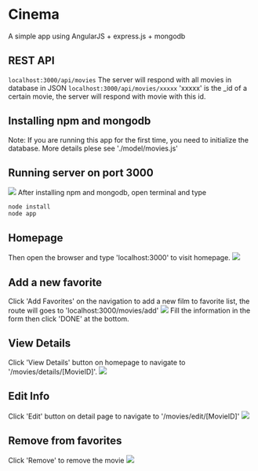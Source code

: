# Cinema
A simple app using AngularJS + express.js + mongodb

## REST API
```localhost:3000/api/movies``` The server will respond with all movies in database in JSON
```localhost:3000/api/movies/xxxxx``` 'xxxxx' is the _id of a certain movie, the server will respond with movie with this id.

## Installing npm and mongodb
Note: If you are running this app for the first time, you need to initialize the database. 
More details plese see './model/movies.js'

## Running server on port 3000
![](./img/server.png)
After installing npm and mongodb, open terminal and type
```
node install
node app
```

## Homepage
Then open the browser and type 'localhost:3000' to visit homepage.
![](./img/homepage.png)


## Add a new favorite
Click 'Add Favorites' on the navigation to add a new film to favorite list, the route will goes to 'localhost:3000/movies/add'
![](./img/add.png)
Fill the information in the form then click 'DONE' at the bottom.

## View Details
Click 'View Details' button on homepage to navigate to '/movies/details/[MovieID]'.
![](./img/detail.png)

## Edit Info
Click 'Edit' button on detail page to navigate to '/movies/edit/[MovieID]'
![](./img/edit.png)

## Remove from favorites
Click 'Remove' to remove the movie
![](./img/remove.png)
